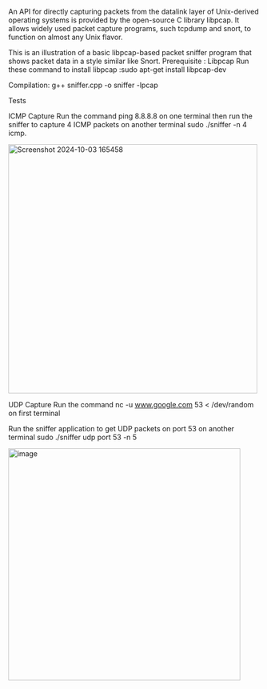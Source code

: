 An API for directly capturing packets from the datalink layer of Unix-derived operating systems is provided by the open-source C library libpcap. It allows widely used packet capture programs, such tcpdump and snort, to function on almost any Unix flavor.

This is an illustration of a basic libpcap-based packet sniffer program that shows packet data in a style similar like Snort.
Prerequisite : Libpcap
Run these command to install libpcap :sudo apt-get install libpcap-dev

Compilation:
g++ sniffer.cpp -o sniffer -lpcap

Tests

ICMP Capture
Run the command ping 8.8.8.8 on one terminal 
then run the sniffer to capture 4 ICMP packets on another terminal sudo ./sniffer -n 4 icmp.


<img width="498" alt="Screenshot 2024-10-03 165458" src="https://github.com/user-attachments/assets/c31ce5c4-4f97-46b8-b741-436c6ff38423">

UDP Capture 
Run the command 
nc -u www.google.com 53 < /dev/random on first terminal

Run the sniffer application to get UDP packets on port 53 on another terminal
sudo ./sniffer udp port 53 -n 5

<img width="464" alt="image" src="https://github.com/user-attachments/assets/2b38cf82-6842-48b7-828d-fdaeb2363b75">
